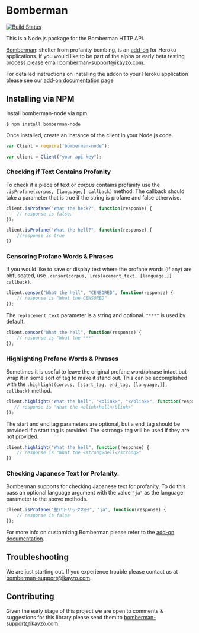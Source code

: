 # Bomberman

[![Build Status](https://travis-ci.org/ikayzo/bomberman-node.png)](https://travis-ci.org/ikayzo/bomberman-node)

This is a Node.js package for the Bomberman HTTP API.

[Bomberman](http://addons.heroku.com/bomberman): shelter from profanity bombing, is an [add-on](http://addons.heroku.com) for Heroku
applications. If you would like to be part of the alpha or early beta
testing process please email <bomberman-support@ikayzo.com>.

For detailed instructions on installing the addon to your Heroku
application please see our [add-on documentation page](http://bomberman.ikayzo.com/)

## Installing via NPM

Install bomberman-node via npm.

```term
$ npm install bomberman-node
```

Once installed, create an instance of the client in your Node.js code.

```js
var Client = require('bomberman-node');

var client = Client("your api key");
```

### Checking if Text Contains Profanity

To check if a piece of text or *corpus* contains profanity use the
`.isProfane(corpus, [language,] callback)` method. The callback
should take a parameter that is true if the string is profane and
false otherwise.

```js
client.isProfane("What the heck?", function(response) {
    // response is false.
});

client.isProfane("What the hell?", function(response) {
    //response is true
})

```

### Censoring Profane Words & Phrases

If you would like to save or display text where the profane words (if
any) are obfuscated, use `.censor(corpus, [replacement_text, [language,]] callback)`.

```js
client.censor("What the hell", "CENSORED", function(response) {
    // response is "What the CENSORED"
});
```

The `replacement_text` parameter is a string and optional. `"***"` is
used by default.

```js
client.censor("What the hell", function(response) {
    // response is "What the ***"
});
```

### Highlighting Profane Words & Phrases

Sometimes it is useful to leave the original profane word/phrase intact
but wrap it in some sort of tag to make it stand out. This can be
accomplished with the `.highlight(corpus, [start_tag, end_tag, [language,]], callback)` method.

```js
client.highlight("What the hell", "<blink>", "</blink>", function(response) {
   // response is "What the <blink>hell</blink>"
});
```

The start and end tag parameters are optional, but a end_tag should be provided if a start tag is provided. The &lt;strong&gt; tag will be used if
they are not provided.

```js
client.highlight("What the hell", function(response) {
    // response is "What the <strong>hell</strong>"
})
```

### Checking Japanese Text for Profanity.

Bomberman supports for checking Japanese text for profanity.
To do this pass an optional language argument with the value `"ja"` as the
language parameter to the above methods.

```js
client.isProfane("聖パトリックの日", "ja", function(response) {
    // response is false
});
```

For more info on customizing Bomberman please refer to the [add-on documentation](http://bomberman.ikayzo.com/).
## Troubleshooting

We are just starting out.  If you experience trouble please contact us
at <bomberman-support@ikayzo.com>.

## Contributing

Given the early stage of this project we are open to comments &
suggestions for this library please send them to <bomberman-support@ikayzo.com>.